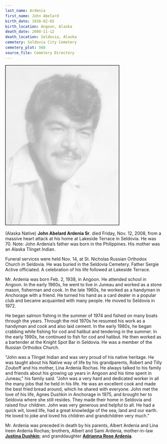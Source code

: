 ```yaml
---
last_name: Ardenia
first_name: John Abelard
birth_date: 1938-02-02
birth_location: Angoon, Alaska
death_date: 2008-11-12
death_location: Seldovia, Alaska
cemetery: Seldovia City Cemetery
cemetery_plot: 568
source_file: Cemetery Directory
---
```



![](../assets/images/JOHN%20ABELARD%20ARDENIA/media/image1.jpeg)

(Alaska Native) **John Abelard Ardenia Sr**. died Friday, Nov. 12, 2008,
from a massive heart attack at his home at Lakeside Terrace in Seldovia.
He was 70. Note: John Ardenia’s father was born in the Philippines. His
mother was an Alaska Tlinget Indian.

Funeral services were held Nov. 14, at St. Nicholas Russian Orthodox
Church in Seldovia. He was buried in the Seldovia Cemetery. Father
Sergie Active officiated. A celebration of his life followed at Lakeside
Terrace.

Mr. Ardenia was born Feb. 2, 1938, in Angoon. He attended school in
Angoon. In the early 1960s, he went to live in Juneau and worked as a
stone mason, fisherman and cook. In the late 1960s, he worked as a
handyman in Anchorage with a friend. He turned his hand as a card dealer
in a popular club and became acquainted with many people. He moved to
Seldovia in 1972.

He began salmon fishing in the summer of 1974 and fished on many boats
through the years. Through the mid 1970s he resumed his work as a
handyman and cook and also laid cement. In the early 1980s, he began
crabbing while fishing for cod and halibut and tendering in the summer.
In the early 1990s, he continued to fish for cod and halibut. He then
worked as a bartender at the Knight Spot Bar in Seldovia. He was a
member of the Russian Orthodox Church.

"John was a Tlinget Indian and was very proud of his native heritage. He
was taught about his Native way of life by his grandparents, Robert and
Tilly Zouboff and his mother, Lina Ardenia Rochas. He always talked to
his family and friends about his growing up years in Angoon and his time
spent in Juneau," his family said. "John was a very hard and dedicated
worker in all the many jobs that he held in his life. He was an
excellent cook and made the best fried bread around, which he shared
with everyone. John met the love of his life, Agnes Dushkin in Anchorage
in 1975, and brought her to Seldovia where she still resides. They made
their home in Seldovia and raised four children. John was very generous
and helpful to all. He had a quick wit, loved life, had a great
knowledge of the sea, land and our earth. He loved to joke and loved his
children and grandchildren very much."

Mr. Ardenia was preceded in death by his parents, Albert Ardenia and
Lina Ireen Ardenia Rochas; brothers, Albert and Sami Ardenia,
mother-in-law [**Justina Dushkin**](./Dushkin_Justina_Kuzakin.md); and granddaughter [**Adrianna Rose Ardenia**](./Ardenia_Adrianna_Rose.md).

